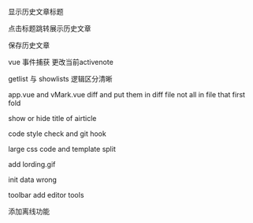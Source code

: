 显示历史文章标题

点击标题跳转展示历史文章

保存历史文章

vue 事件捕获 更改当前activenote

getlist 与 showlists 逻辑区分清晰

app.vue and vMark.vue diff and put them in diff file not all in file that first fold

show or hide title of airticle 

code style check and git hook 

large css code and template split

add lording.gif

init data wrong

toolbar add editor tools

添加离线功能